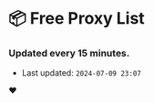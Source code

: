 # :package: Free Proxy List
### Updated every 15 minutes.

- Last updated: `2024-07-09 23:07`

:heart:
